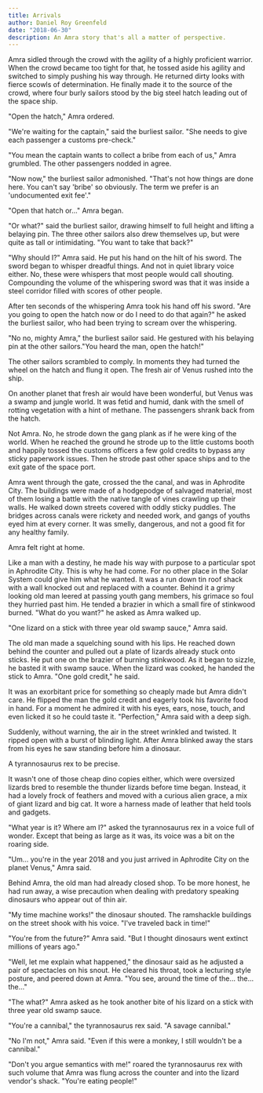 ```yaml
---
title: Arrivals
author: Daniel Roy Greenfeld
date: "2018-06-30"
description: An Amra story that's all a matter of perspective.
---
```


Amra sidled through the crowd with the agility of a highly proficient warrior. When the crowd became too tight for that, he tossed aside his agility and switched to simply pushing his way through. He returned dirty looks with fierce scowls of determination. He finally made it to the source of the crowd, where four burly sailors stood by the big steel hatch leading out of the space ship.

"Open the hatch," Amra ordered.

"We're waiting for the captain," said the burliest sailor. "She needs to give each passenger a customs pre-check."

"You mean the captain wants to collect a bribe from each of us," Amra grumbled. The other passengers nodded in agree.

"Now now," the burliest sailor admonished. "That's not how things are done here. You can't say 'bribe' so obviously. The term we prefer is an 'undocumented exit fee'."

"Open that hatch or..." Amra began.

"Or what?" said the burliest sailor, drawing himself to full height and lifting a belaying pin. The three other sailors also drew themselves up, but were quite as tall or intimidating. "You want to take that back?"

"Why should I?" Amra said. He put his hand on the hilt of his sword. The sword began to whisper dreadful things. And not in quiet library voice either. No, these were whispers that most people would call shouting. Compounding the volume of the whispering sword was that it was inside a steel corridor filled with scores of other people.

After ten seconds of the whispering Amra took his hand off his sword. "Are you going to open the hatch now or do I need to do that again?" he asked the burliest sailor, who had been trying to scream over the whispering.

"No no, mighty Amra," the burliest sailor said. He gestured with his belaying pin at the other sailors."You heard the man, open the hatch!"

The other sailors scrambled to comply. In moments they had turned the wheel on the hatch and flung it open. The fresh air of Venus rushed into the ship.

On another planet that fresh air would have been wonderful, but Venus was a swamp and jungle world. It was fetid and humid, dank with the smell of rotting vegetation with a hint of methane. The passengers shrank back from the hatch.

Not Amra. No, he strode down the gang plank as if he were king of the world. When he reached the ground he strode up to the little customs booth and happily tossed the customs officers a few gold credits to bypass any sticky paperwork issues. Then he strode past other space ships and to the exit gate of the space port.

Amra went through the gate, crossed the the canal, and was in Aphrodite City. The buildings were made of a hodgepodge of salvaged material, most of them losing a battle with the native tangle of vines crawling up their walls. He walked down streets covered with oddly sticky puddles. The bridges across canals were rickety and needed work, and gangs of youths eyed him at every corner. It was smelly, dangerous, and not a good fit for any healthy family.

Amra felt right at home.

Like a man with a destiny, he made his way with purpose to a particular spot in Aphrodite City. This is why he had come. For no other place in the Solar System could give him what he wanted. It was a run down tin roof shack with a wall knocked out and replaced with a counter. Behind it a grimy looking old man leered at passing youth gang members, his grimace so foul they hurried past him. He tended a brazier in which a small fire of stinkwood burned. "What do you want?" he asked as Amra walked up.

"One lizard on a stick with three year old swamp sauce," Amra said.

The old man made a squelching sound with his lips. He reached down behind the counter and pulled out a plate of lizards already stuck onto sticks. He put one on the brazier of burning stinkwood. As it began to sizzle, he basted it with swamp sauce. When the lizard was cooked, he handed the stick to Amra. "One gold credit," he said.

It was an exorbitant price for something so cheaply made but Amra didn't care. He flipped the man the gold credit and eagerly took his favorite food in hand. For a moment he admired it with his eyes, ears, nose, touch, and even licked it so he could taste it. "Perfection," Amra said with a deep sigh.

Suddenly, without warning, the air in the street wrinkled and twisted. It ripped open with a burst of blinding light. After Amra blinked away the stars from his eyes he saw standing before him a dinosaur.

A tyrannosaurus rex to be precise.

It wasn't one of those cheap dino copies either, which were oversized lizards bred to resemble the thunder lizards before time began. Instead, it had a lovely frock of feathers and moved with a curious alien grace, a mix of giant lizard and big cat. It wore a harness made of leather that held tools and gadgets.

"What year is it? Where am I?" asked the tyrannosaurus rex in a voice full of wonder. Except that being as large as it was, its voice was a bit on the roaring side.

"Um... you're in the year 2018 and you just arrived in Aphrodite City on the planet Venus," Amra said.

Behind Amra, the old man had already closed shop. To be more honest, he had run away, a wise precaution when dealing with predatory speaking dinosaurs who appear out of thin air.

"My time machine works!" the dinosaur shouted. The ramshackle buildings on the street shook with his voice. "I've traveled back in time!"

"You're from the future?" Amra said. "But I thought dinosaurs went extinct millions of years ago."

"Well, let me explain what happened," the dinosaur said as he adjusted a pair of spectacles on his snout. He cleared his throat, took a lecturing style posture, and peered down at Amra. "You see, around the time of the... the... the..."

"The what?" Amra asked as he took another bite of his lizard on a stick with three year old swamp sauce.

"You're a cannibal," the tyrannosaurus rex said. "A savage cannibal."

"No I'm not," Amra said. "Even if this were a monkey, I still wouldn't be a cannibal."

"Don't you argue semantics with me!" roared the tyrannosaurus rex with such volume that Amra was flung across the counter and into the lizard vendor's shack. "You're eating people!"
